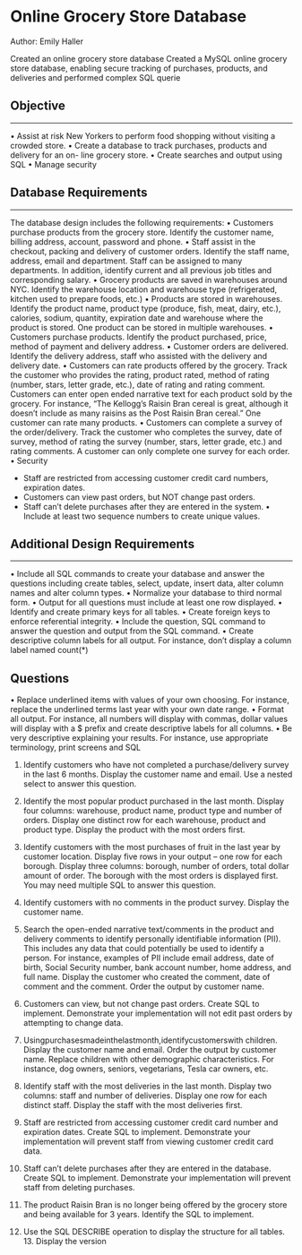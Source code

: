 # Online Grocery Store Database
Author: Emily Haller 

Created an online grocery store database Created a MySQL online grocery store database, enabling secure tracking of purchases, products, and deliveries and performed complex SQL querie

## Objective
----------
• Assist at risk New Yorkers to perform food shopping without visiting a crowded store.
• Create a database to track purchases, products and delivery for an on- line grocery store.
• Create searches and output using SQL
• Manage security

## Database Requirements 
----------
The database design includes the following requirements:
• Customers purchase products from the grocery store. Identify the
customer name, billing address, account, password and phone.
• Staff assist in the checkout, packing and delivery of customer orders.
Identify the staff name, address, email and department. Staff can be assigned to many departments. In addition, identify current and all previous job titles and corresponding salary.
• Grocery products are saved in warehouses around NYC. Identify the warehouse location and warehouse type (refrigerated, kitchen used to prepare foods, etc.)
• Products are stored in warehouses. Identify the product name, product type (produce, fish, meat, dairy, etc.), calories, sodium, quantity, expiration date and warehouse where the product is stored. One product can be stored in multiple warehouses.
• Customers purchase products. Identify the product purchased, price, method of payment and delivery address.
• Customer orders are delivered. Identify the delivery address, staff who assisted with the delivery and delivery date.
• Customers can rate products offered by the grocery. Track the customer who provides the rating, product rated, method of rating (number, stars, letter grade, etc.), date of rating and rating comment. Customers can enter open ended narrative text for each product sold by the grocery. For instance, “The Kellogg’s Raisin Bran cereal is great, although it doesn’t include as many raisins as the Post Raisin Bran cereal.” One customer can rate many products.
• Customers can complete a survey of the order/delivery. Track the customer who completes the survey, date of survey, method of rating the survey (number, stars, letter grade, etc.) and rating comments. A customer can only complete one survey for each order.
• Security
 - Staff are restricted from accessing customer credit card numbers,
       expiration dates.
 - Customers can view past orders, but NOT change past orders.
 - Staff can’t delete purchases after they are entered in the system.
• Include at least two sequence numbers to create unique values.

## Additional Design Requirements 
----------
• Include all SQL commands to create your database and answer the questions including create tables, select, update, insert data, alter column names and alter column types.
• Normalize your database to third normal form.
• Output for all questions must include at least one row displayed.
• Identify and create primary keys for all tables.
• Create foreign keys to enforce referential integrity.
• Include the question, SQL command to answer the question and output from the
SQL command.
• Create descriptive column labels for all output. For instance, don’t display a
column label named count(*)

## Questions
• Replace underlined items with values of your own choosing. For instance, replace the underlined terms last year with your own date range.
• Format all output. For instance, all numbers will display with commas, dollar values will display with a $ prefix and create descriptive labels for all columns.
• Be very descriptive explaining your results. For instance, use appropriate terminology, print screens and SQL
1. Identify customers who have not completed a purchase/delivery survey in the last 6 months. Display the customer name and email. Use a nested select to answer this question.
2. Identify the most popular product purchased in the last month. Display four columns: warehouse, product name, product type and number of orders. Display one distinct row for each warehouse, product and product type. Display the product with the most orders first.
3. Identify customers with the most purchases of fruit in the last year by customer location. Display five rows in your output – one row for each borough. Display three columns: borough, number of orders, total dollar amount of order. The borough with the most orders is displayed first. You may need multiple SQL to answer this question.
4. Identify customers with no comments in the product survey. Display the customer name.
5. Search the open-ended narrative text/comments in the product and delivery comments to identify personally identifiable information (PII). This includes any data that could potentially be used to identify a person. For instance, examples of PII include email address, date of birth, Social Security number, bank account number, home address, and full name. Display the customer who created the comment, date of comment and the comment. Order the output by customer name.
6. Customers can view, but not change past orders. Create SQL to implement. Demonstrate your implementation will not edit past orders by attempting to change data.
7. Usingpurchasesmadeinthelastmonth,identifycustomerswith children. Display the customer name and email. Order the output by customer name. Replace children with other demographic characteristics. For instance, dog owners, seniors, vegetarians, Tesla car owners, etc.
8. Identify staff with the most deliveries in the last month. Display two columns: staff and number of deliveries. Display one row for each distinct staff. Display the staff with the most deliveries first.
9. Staff are restricted from accessing customer credit card number and expiration dates. Create SQL to implement. Demonstrate your implementation will prevent staff from viewing customer credit card data.
10. Staff can’t delete purchases after they are entered in the database. Create SQL to implement. Demonstrate your implementation will prevent staff from deleting purchases.
       
11. The product Raisin Bran is no longer being offered by the grocery store and being available for 3 years. Identify the SQL to implement.
12. Use the SQL DESCRIBE operation to display the structure for all tables. 13. Display the version 
